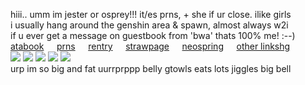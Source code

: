 hiii.. umm im jester or osprey!!! it/es prns, + she if ur close. ilike girls  
i usually hang around the genshin area & spawn, almost always w2i  
if u ever get a message on guestbook from 'bwa' thats 100% me! :--)  
[atabook](https://haejoon.atabook.org/)⠀⠀[prns](https://pronouns.cc/@boothill)⠀⠀[rentry](https://rentry.co/tragicomic)⠀⠀[strawpage](https://unripe.straw.page)⠀⠀[neospring](https://neospring.org/@boothill)⠀⠀[other linkshg](https://file.garden/ZefMZwawFkMop4vx/bobama.gif)  
![](https://files.catbox.moe/o1kpec.gif) ![](https://files.catbox.moe/j0sqnw.gif)  ![](https://files.catbox.moe/pc838x.gif)  ![](https://files.catbox.moe/aujwbn.png)  ![](https://i.postimg.cc/0NWS6qd6/kcumli.gif)  
urp im so big and fat uurrprppp belly gtowls eats lots jiggles big bell
